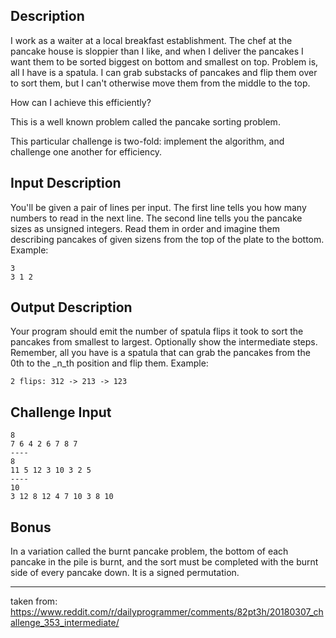 ## Description

I work as a waiter at a local breakfast establishment. The chef at the pancake house is sloppier than I like, and when I deliver the pancakes I want them to be sorted biggest on bottom and smallest on top. Problem is, all I have is a spatula. I can grab substacks of pancakes and flip them over to sort them, but I can't otherwise move them from the middle to the top.

How can I achieve this efficiently?

This is a well known problem called the pancake sorting problem.

This particular challenge is two-fold: implement the algorithm, and challenge one another for efficiency.

## Input Description

You'll be given a pair of lines per input. The first line tells you how many numbers to read in the next line. The second line tells you the pancake sizes as unsigned integers. Read them in order and imagine them describing pancakes of given sizens from the top of the plate to the bottom. Example:
```
3
3 1 2
```

## Output Description

Your program should emit the number of spatula flips it took to sort the pancakes from smallest to largest. Optionally show the intermediate steps. Remember, all you have is a spatula that can grab the pancakes from the 0th to the _n_th position and flip them. Example:
```
2 flips: 312 -> 213 -> 123
```

## Challenge Input

```
8
7 6 4 2 6 7 8 7
----
8
11 5 12 3 10 3 2 5
----
10
3 12 8 12 4 7 10 3 8 10
```

## Bonus

In a variation called the burnt pancake problem, the bottom of each pancake in the pile is burnt, and the sort must be completed with the burnt side of every pancake down. It is a signed permutation.

---

taken from: https://www.reddit.com/r/dailyprogrammer/comments/82pt3h/20180307_challenge_353_intermediate/